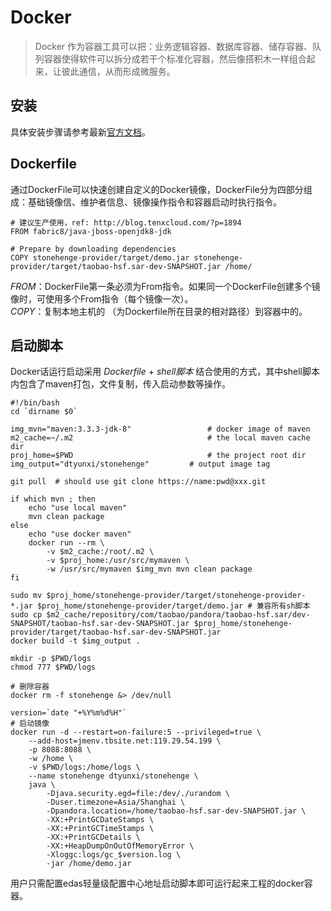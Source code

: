 # Docker

> Docker 作为容器工具可以把：业务逻辑容器、数据库容器、储存容器、队列容器使得软件可以拆分成若干个标准化容器，然后像搭积木一样组合起来，让彼此通信，从而形成微服务。

## 安装

具体安装步骤请参考最新[官方文档](https://docs.docker.com/install/linux/docker-ce/centos/#install-docker-ce)。

## Dockerfile

通过DockerFile可以快速创建自定义的Docker镜像，DockerFile分为四部分组成：基础镜像信、维护者信息、镜像操作指令和容器启动时执行指令。

```
# 建议生产使用，ref: http://blog.tenxcloud.com/?p=1894
FROM fabric8/java-jboss-openjdk8-jdk

# Prepare by downloading dependencies
COPY stonehenge-provider/target/demo.jar stonehenge-provider/target/taobao-hsf.sar-dev-SNAPSHOT.jar /home/
```

*FROM*：DockerFile第一条必须为From指令。如果同一个DockerFile创建多个镜像时，可使用多个From指令（每个镜像一次）。       
*COPY*：复制本地主机的 （为Dockerfile所在目录的相对路径）到容器中的。

## 启动脚本

Docker话运行启动采用 *Dockerfile* + *shell脚本* 结合使用的方式，其中shell脚本内包含了maven打包，文件复制，传入启动参数等操作。

```shell
#!/bin/bash
cd `dirname $0`

img_mvn="maven:3.3.3-jdk-8"                 # docker image of maven
m2_cache=~/.m2                              # the local maven cache dir
proj_home=$PWD                              # the project root dir
img_output="dtyunxi/stonehenge"         # output image tag

git pull  # should use git clone https://name:pwd@xxx.git

if which mvn ; then
    echo "use local maven"
    mvn clean package
else
    echo "use docker maven"
    docker run --rm \
        -v $m2_cache:/root/.m2 \
        -v $proj_home:/usr/src/mymaven \
        -w /usr/src/mymaven $img_mvn mvn clean package
fi

sudo mv $proj_home/stonehenge-provider/target/stonehenge-provider-*.jar $proj_home/stonehenge-provider/target/demo.jar # 兼容所有sh脚本
sudo cp $m2_cache/repository/com/taobao/pandora/taobao-hsf.sar/dev-SNAPSHOT/taobao-hsf.sar-dev-SNAPSHOT.jar $proj_home/stonehenge-provider/target/taobao-hsf.sar-dev-SNAPSHOT.jar
docker build -t $img_output .

mkdir -p $PWD/logs
chmod 777 $PWD/logs

# 删除容器
docker rm -f stonehenge &> /dev/null

version=`date "+%Y%m%d%H"`
# 启动镜像
docker run -d --restart=on-failure:5 --privileged=true \
    --add-host=jmenv.tbsite.net:119.29.54.199 \
    -p 8088:8088 \
    -w /home \
    -v $PWD/logs:/home/logs \
    --name stonehenge dtyunxi/stonehenge \
    java \
        -Djava.security.egd=file:/dev/./urandom \
        -Duser.timezone=Asia/Shanghai \
        -Dpandora.location=/home/taobao-hsf.sar-dev-SNAPSHOT.jar \
        -XX:+PrintGCDateStamps \
        -XX:+PrintGCTimeStamps \
        -XX:+PrintGCDetails \
        -XX:+HeapDumpOnOutOfMemoryError \
        -Xloggc:logs/gc_$version.log \
        -jar /home/demo.jar
```

用户只需配置edas轻量级配置中心地址启动脚本即可运行起来工程的docker容器。

